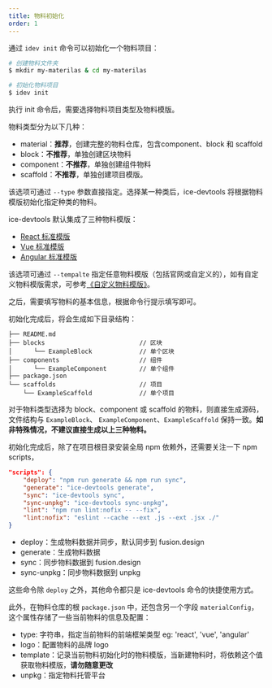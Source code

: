 ```yaml
---
title: 物料初始化
order: 1
---
```


通过 `idev init` 命令可以初始化一个物料项目：

```bash
# 创建物料文件夹
$ mkdir my-materilas & cd my-materilas

# 初始化物料项目
$ idev init
```

执行 init 命令后，需要选择物料项目类型及物料模版。

物料类型分为以下几种：

- material：**推荐**，创建完整的物料仓库，包含component、block 和 scaffold
- block：**不推荐**，单独创建区块物料
- component：**不推荐**，单独创建组件物料
- scaffold：**不推荐**，单独创建项目模版。

该选项可通过 `--type` 参数直接指定。选择某一种类后，ice-devtools 将根据物料模版初始化指定种类的物料。

ice-devtools 默认集成了三种物料模版：

- [React 标准模版](https://github.com/alibaba/ice/tree/master/templates/ice-react-material-template)
- [Vue 标准模版](https://github.com/alibaba/ice/tree/master/templates/ice-vue-material-template)
- [Angular 标准模版](https://github.com/alibaba/ice/tree/master/templates/ice-angular-material-template)

该选项可通过 `--tempalte` 指定任意物料模版（包括官网或自定义的），如有自定义物料模版需求，可参考[《自定义物料模版》]()。

之后，需要填写物料的基本信息，根据命令行提示填写即可。

初始化完成后，将会生成如下目录结构：

```
├── README.md
├── blocks                          // 区块
│      └── ExampleBlock             // 单个区块
├── components                      // 组件
│      └── ExampleComponent         // 单个组件
├── package.json
└── scaffolds                       // 项目
    └── ExampleScaffold             // 单个项目
```

对于物料类型选择为 block、component 或 scaffold 的物料，则直接生成源码，文件结构与 `ExampleBlock`、 `ExampleComponent`、`ExampleScaffold` 保持一致。**如非特殊情况，不建议直接生成以上三种物料。**

初始化完成后，除了在项目根目录安装全局 npm 依赖外，还需要关注一下 npm scripts，

```json
"scripts": {
    "deploy": "npm run generate && npm run sync",
    "generate": "ice-devtools generate",
    "sync": "ice-devtools sync",
    "sync-unpkg": "ice-devtools sync-unpkg",
    "lint": "npm run lint:nofix -- --fix",
    "lint:nofix": "eslint --cache --ext .js --ext .jsx ./"
}
```

- deploy：生成物料数据并同步，默认同步到 fusion.design
- generate：生成物料数据
- sync：同步物料数据到 fusion.design
- sync-unpkg：同步物料数据到 unpkg

这些命令除 `deploy` 之外，其他命令都只是 ice-devtools 命令的快捷使用方式。

此外，在物料仓库的根 `package.json` 中，还包含另一个字段 `materialConfig`，这个属性存储了一些当前物料的信息及配置：

- type: 字符串，指定当前物料的前端框架类型 eg: 'react', 'vue', 'angular'
- logo：配置物料的品牌 logo
- template：记录当前物料初始化时的物料模版，当新建物料时，将依赖这个值获取物料模版，**请勿随意更改**
- unpkg：指定物料托管平台
